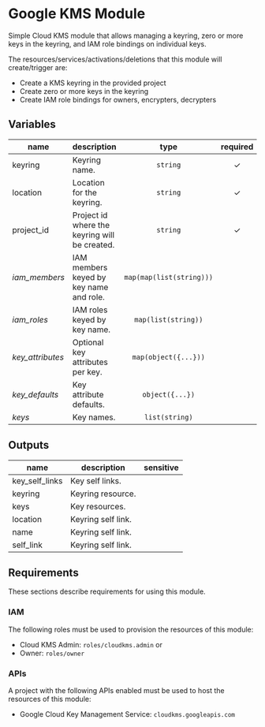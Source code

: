 # Google KMS Module

Simple Cloud KMS module that allows managing a keyring, zero or more keys in the keyring, and IAM role bindings on individual keys.

The resources/services/activations/deletions that this module will create/trigger are:

- Create a KMS keyring in the provided project
- Create zero or more keys in the keyring
- Create IAM role bindings for owners, encrypters, decrypters

<!-- BEGIN TFDOC -->
## Variables

| name | description | type | required | default |
|---|---|:---: |:---:|:---:|
| keyring | Keyring name. | <code title="">string</code> | ✓ | <code title=""></code> |
| location | Location for the keyring. | <code title="">string</code> | ✓ | <code title=""></code> |
| project_id | Project id where the keyring will be created. | <code title="">string</code> | ✓ | <code title=""></code> |
| *iam_members* | IAM members keyed by key name and role. | <code title="map&#40;map&#40;list&#40;string&#41;&#41;&#41;">map(map(list(string)))</code> |  | <code title="">{}</code> |
| *iam_roles* | IAM roles keyed by key name. | <code title="map&#40;list&#40;string&#41;&#41;">map(list(string))</code> |  | <code title="">{}</code> |
| *key_attributes* | Optional key attributes per key. | <code title="map&#40;object&#40;&#123;&#10;protected       &#61; bool&#10;rotation_period &#61; string&#10;&#125;&#41;&#41;">map(object({...}))</code> |  | <code title="">{}</code> |
| *key_defaults* | Key attribute defaults. | <code title="object&#40;&#123;&#10;protected       &#61; bool&#10;rotation_period &#61; string&#10;&#125;&#41;">object({...})</code> |  | <code title="&#123;&#10;protected       &#61; true&#10;rotation_period &#61; &#34;100000s&#34;&#10;&#125;">...</code> |
| *keys* | Key names. | <code title="list&#40;string&#41;">list(string)</code> |  | <code title="">[]</code> |

## Outputs

| name | description | sensitive |
|---|---|:---:|
| key_self_links | Key self links. |  |
| keyring | Keyring resource. |  |
| keys | Key resources. |  |
| location | Keyring self link. |  |
| name | Keyring self link. |  |
| self_link | Keyring self link. |  |
<!-- END TFDOC -->

## Requirements

These sections describe requirements for using this module.

### IAM

The following roles must be used to provision the resources of this module:

- Cloud KMS Admin: `roles/cloudkms.admin` or
- Owner: `roles/owner`

### APIs

A project with the following APIs enabled must be used to host the
resources of this module:

- Google Cloud Key Management Service: `cloudkms.googleapis.com`
